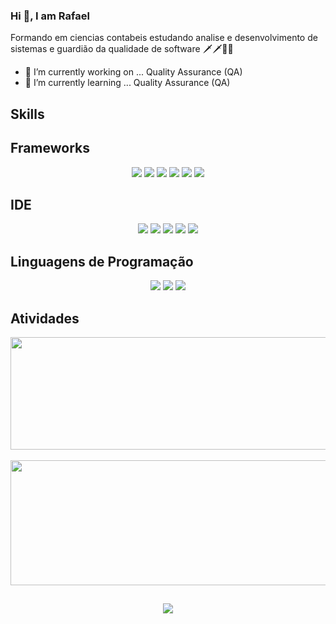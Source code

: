 ### Hi 👋, I am Rafael

Formando em ciencias contabeis estudando analise e desenvolvimento de sistemas e guardião da qualidade de software 🗡️🗡️🐞🐞
 
- 🔭 I’m currently working on ...  Quality Assurance (QA) 
- 🌱 I’m currently learning ...  Quality Assurance (QA)

## Skills

## Frameworks
<div align="center"> 
<img  src = "https://img.shields.io/badge/Cypress-17202C?style=for-the-badge&logo=cypress&logoColor=white"/>
 <img  src = "https://img.shields.io/badge/Markdown-000000?style=for-the-badge&logo=markdown&logoColor=white"/>
 <img  src = "https://img.shields.io/badge/Postman-FF6C37?style=for-the-badge&logo=Postman&logoColor=white"/>
 <img  src = "https://img.shields.io/badge/Selenium-43B02A?style=for-the-badge&logo=Selenium&logoColor=white"/>
 <img  src = "https://img.shields.io/badge/Spring_Boot-F2F4F9?style=for-the-badge&logo=spring-boot"/>
 <img  src = "https://img.shields.io/badge/Robot%20Framework-000000?style=for-the-badge&logo=robot-framework&logoColor=white"/>
</div> 

## IDE
<div align="center"> 
<img  src = "https://img.shields.io/badge/VSCode-0078D4?style=for-the-badge&logo=visual%20studio%20code&logoColor=white"/>
<img  src = "https://img.shields.io/badge/PyCharm-000000.svg?&style=for-the-badge&logo=PyCharm&logoColor=white"/>
 <img  src = "https://img.shields.io/badge/Notepad++-90E59A.svg?style=for-the-badge&logo=notepad%2B%2B&logoColor=black"/>
 <img  src = "https://img.shields.io/badge/IntelliJ_IDEA-000000.svg?style=for-the-badge&logo=intellij-idea&logoColor=white"/>
 <img  src = "https://img.shields.io/badge/Eclipse-2C2255?style=for-the-badge&logo=eclipse&logoColor=white"/>
</div> 

## Linguagens de Programação
<div align="center"> 
<img  src = "https://img.shields.io/badge/JavaScript-323330?style=for-the-badge&logo=javascript&logoColor=F7DF1E"/>
<img  src = "https://img.shields.io/badge/json-5E5C5C?style=for-the-badge&logo=json&logoColor=white"/>
 <img  src = "https://img.shields.io/badge/Python-FFD43B?style=for-the-badge&logo=python&logoColor=blue"/>
</div> 


## Atividades
<div align="center"> 
<a href="https://github.com/Senziani"> 
<img height="180em" width="1800px"  src="https://github-readme-stats.vercel.app/api?username=Senziani&show_icons=true&theme=dracula&include_all_commits"/>
<br>
<br>
<img height="200em"  width="2300px" src="https://github-readme-stats.vercel.app/api/top-langs/?username=Senziani&layout=compact&langs_count=7&theme=dracula"/>
</div> 


##
<div align="center"> 
<a href="https://www.linkedin.com/in/rafaelsenziani-qa/" target="_blank"><img src="https://img.shields.io/badge/-LinkedIn-%230077B5?style=for-the-badge&logo=linkedin&logo=white"target="_blank"></a>
  

</div>





